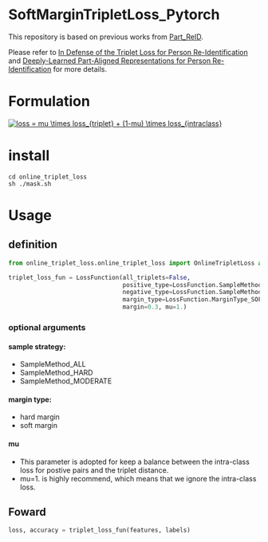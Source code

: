 # SoftMarginTripletLoss_Pytorch

This repository is based on previous works from [Part_ReID](https://github.com/zlmzju/part_reid).

Please refer to [In Defense of the Triplet Loss for Person Re-Identification](https://arxiv.org/pdf/1703.07737) and [Deeply-Learned Part-Aligned Representations for Person Re-Identification](https://arxiv.org/pdf/1707.07256) for more details.


# Formulation

<a href="https://www.codecogs.com/eqnedit.php?latex=loss&space;=&space;mu&space;\times&space;loss_{triplet}&space;&plus;&space;(1-mu)&space;\times&space;loss_{intraclass}" target="_blank"><img src="https://latex.codecogs.com/gif.latex?loss&space;=&space;mu&space;\times&space;loss_{triplet}&space;&plus;&space;(1-mu)&space;\times&space;loss_{intraclass}" title="loss = mu \times loss_{triplet} + (1-mu) \times loss_{intraclass}" /></a>


# install

```
cd online_triplet_loss
sh ./mask.sh
```


# Usage

## definition
```python
from online_triplet_loss.online_triplet_loss import OnlineTripletLoss as LossFunction

triplet_loss_fun = LossFunction(all_triplets=False,
                                positive_type=LossFunction.SampleMethod_ALL,
                                negative_type=LossFunction.SampleMethod_ALL,
                                margin_type=LossFunction.MarginType_SOFTMARGIN,
                                margin=0.3, mu=1.)
```


### optional arguments

#### sample strategy:
+ SampleMethod_ALL
+ SampleMethod_HARD
+ SampleMethod_MODERATE

#### margin type:

+ hard margin
+ soft margin

#### mu
+ This parameter is adopted for keep a balance between the intra-class loss for postive pairs and the triplet distance.
+ mu=1. is highly recommend, which means that we ignore the intra-class loss.

## Foward
```python
loss, accuracy = triplet_loss_fun(features, labels)
```